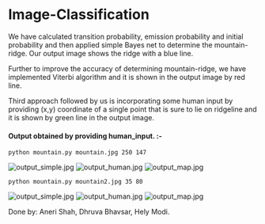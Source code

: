 # Image-Classification

We have calculated transition probability, emission probability and initial probability and then applied simple Bayes net to 
determine the mountain-ridge. Our output image shows the ridge with a blue line.

Further to improve the accuracy of determining mountain-ridge, we have implemented Viterbi algorithm and it is shown in
the output image by red line.

Third approach followed by us is incorporating some human input by providing (x,y) coordinate of a single point that is sure to lie on 
ridgeline and it is shown by green line in the output image.


#### Output obtained by providing human_input. :-

``` python mountain.py mountain.jpg 250 147  ```

![output_simple.jpg](sample_output/output_simple.jpg)
![output_human.jpg](sample_output/output_human.jpg)
![output_map.jpg](sample_output/output_map.jpg)

``` python mountain.py mountain2.jpg 35 80  ```

![output_simple.jpg](sample_output/output_simple2.jpg)
![output_human.jpg](sample_output/output_human2.jpg)
![output_map.jpg](sample_output/output_map2.jpg)


Done by: Aneri Shah, Dhruva Bhavsar, Hely Modi.
